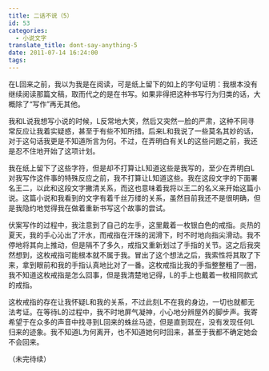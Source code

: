 ```yaml
---
title: 二话不说（5）
id: 53
categories:
  - 小说文字
translate_title: dont-say-anything-5
date: 2011-07-14 16:24:00
tags:
---
```


在L回来之前，我以为我是在阅读，可是纸上留下的如上的字句证明：我根本没有继续阅读那篇文稿，取而代之的是在书写。如果非得把这种书写行为归类的话，大概除了“写作”再无其他。

我和L说我想写小说的时候，L反常地大笑，然后又突然一脸的严肃，这种不同寻常反应让我着实疑惑，甚至于有些不知所措。后来L和我说了一些莫名其妙的话，对于这句话我更是不知道所言为何。不过，在弄明白有关L的这些问题之前，我还是忍不住地开始了这项计划。

我在纸上留下了这些字符，但是却不打算让L知道这些是我写的，至少在弄明白L对我写作这件事的特殊反应之前，我不打算让L知道这些。我在这段文字的下面署名王二，以此和这段文字撇清关系，而这也意味着我将以王二的名义来开始这篇小说。这篇小说和我看到的文字有着千丝万缕的关系，虽然目前我还不是很明确，但是我隐约地觉得我在做着重新书写这个故事的尝试。

伏案写作的过程中，我注意到了自己的左手，这里戴着一枚银白色的戒指。炎热的夏天，我的手心沁出了汗水，而戒指在汗珠的润滑下，时不时地向指尖滑动。我不停地将其向上推动，但是隔不了多久，戒指又重新划过了手指的关节。这之后我突然想到，这枚戒指可能根本就不属于我。冒出了这个想法之后，我索性将其取了下来，拿到眼前和我的手指认真地比对了一番。这枚戒指比我的手指整整粗了一圈，我不知道这枚戒指是怎么回事，但是我清楚地记得，L的手上也戴着一枚相同款式的戒指。

这枚戒指的存在让我怀疑L和我的关系，不过此刻L不在我的身边，一切也就都无法考证。在等待L的过程中，我不时地屏气凝神，小心地分辨屋外的脚步声。我寄希望于在众多的声音中找寻到L回来的蛛丝马迹，但是直到现在，没有发现任何L归来的迹象。我不知道L为何离开，也不知道她何时回来，甚至于我都不确定她会不会回来。

（未完待续）